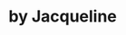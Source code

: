 <!DOCTYPE html>
<html>
<head>
    <title>Harmonic Collection - Exploring The Deep Sea</title>
</head>
<body>
    <h1>by Jacqueline</h1>
    <!-- Inspired by my favorite childhood movies such as Fantasia, The Little Mermaid, Peter Pan, and The Sea Prince And The Fire Child, I wanted my Harmonic Collection to evoke a sense of nostalgia intertwined with the allure of fantasy. Additionally, I drew inspiration from the whimsical and imaginative artworks of Aya Takano, who artfully maintains a childlike perspective in her unique creations. My Harmonic Collection will be titled 'Exploring The Deep Sea,' as it encapsulates its enchanting essence set in an ethereal underwater realm.

Within this collection, my focal point resides within the mesmerizing marine environment and its captivating creatures. Every entry will have a vibrant and luminous color palette, artfully melding reality with fantasy. Each entry within this compendium is a distinct voyage into this magical domain, offering viewers an ever-shifting kaleidoscope of experiences. Some entries will delve into the intricacies of the marine ecosystem, others shall capture the resplendent beauty and enchantment that permeates this mystical world, and others will unravel the enigmatic tales of the creatures that call this sea their home.
    -->
    <header>
        <h1>Harmonic Collection</h1>
        <p>Exploring The Deep Sea</p>
    </header>

    <nav>
        <ul>
            <li><a href="#about">About</a></li>
            <li><a href="#collection">Collection</a></li>
        </ul>
    </nav>

    <section id="about">
        <h2>About the Collection</h2>
        <p>My Harmonic Collection is a journey into a magical underwater world, inspired by childhood classics.</p>
    </section>

    <section id="collection">
        <h2>Collections</h2>
        <ul>
            <li>Enchanted Coral Reefs</li>
            <li>Mermaid's Lagoon</li>
            <li>Atlantis</li>
        </ul>
    </section>

    <footer>
        <p>&copy; 2023 Harmonic Collection</p>
    </footer>
</body>
</html>
